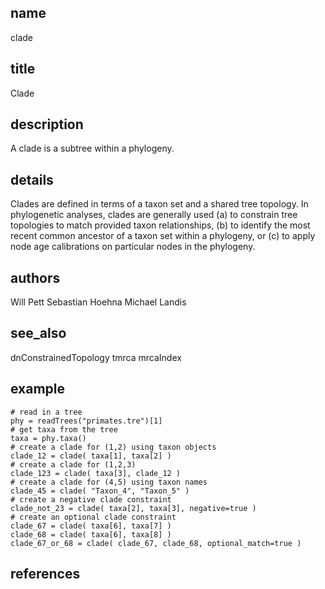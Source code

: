 ## name
clade
## title
Clade
## description
A clade is a subtree within a phylogeny.
## details
Clades are defined in terms of a taxon set and a shared tree topology. In phylogenetic analyses, clades are generally used (a) to constrain tree topologies to match provided taxon relationships, (b) to identify the most recent common ancestor of a taxon set within a phylogeny, or (c) to apply node age calibrations on particular nodes in the phylogeny.
## authors
Will Pett
Sebastian Hoehna
Michael Landis
## see_also
dnConstrainedTopology
tmrca
mrcaIndex
## example
	# read in a tree
	phy = readTrees("primates.tre")[1]
	# get taxa from the tree
	taxa = phy.taxa()
	# create a clade for (1,2) using taxon objects
	clade_12 = clade( taxa[1], taxa[2] )
	# create a clade for (1,2,3)
	clade_123 = clade( taxa[3], clade_12 )
	# create a clade for (4,5) using taxon names
	clade_45 = clade( "Taxon_4", "Taxon_5" )
	# create a negative clade constraint
	clade_not_23 = clade( taxa[2], taxa[3], negative=true )
	# create an optional clade constraint
	clade_67 = clade( taxa[6], taxa[7] )
	clade_68 = clade( taxa[6], taxa[8] )
	clade_67_or_68 = clade( clade_67, clade_68, optional_match=true )
	
## references
